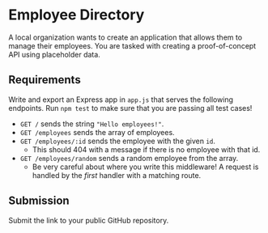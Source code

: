 # Employee Directory

A local organization wants to create an application that allows them to manage their employees. You are tasked with creating a proof-of-concept API using placeholder data.

## Requirements

Write and export an Express app in `app.js` that serves the following endpoints.
Run `npm test` to make sure that you are passing all test cases!

- `GET /` sends the string `"Hello employees!"`.
- `GET /employees` sends the array of employees.
- `GET /employees/:id` sends the employee with the given `id`.
  - This should 404 with a message if there is no employee with that id.
- `GET /employees/random` sends a random employee from the array.
  - Be very careful about where you write this middleware!
    A request is handled by the _first_ handler with a matching route.

## Submission

Submit the link to your public GitHub repository.

